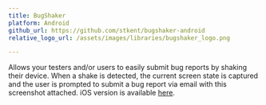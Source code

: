 ```yaml
---
title: BugShaker
platform: Android
github_url: https://github.com/stkent/bugshaker-android
relative_logo_url: /assets/images/libraries/bugshaker_logo.png

---
```


Allows your testers and/or users to easily submit bug reports by shaking their device. When a shake is detected, the current screen state is captured and the user is prompted to submit a bug report via email with this screenshot attached. iOS version is available [here](https://github.com/detroit-labs/BugShaker).
